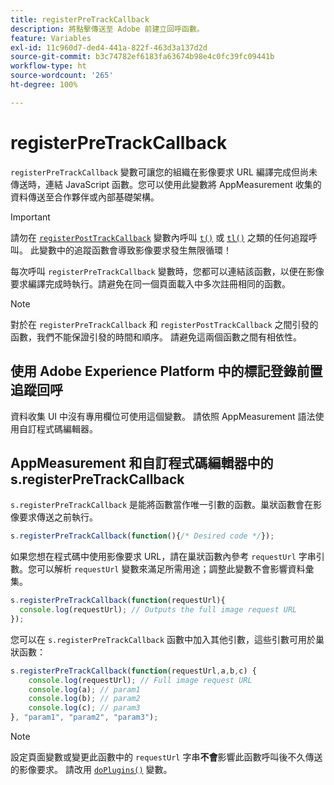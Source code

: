 ```yaml
---
title: registerPreTrackCallback
description: 將點擊傳送至 Adobe 前建立回呼函數。
feature: Variables
exl-id: 11c960d7-ded4-441a-822f-463d3a137d2d
source-git-commit: b3c74782ef6183fa63674b98e4c0fc39fc09441b
workflow-type: ht
source-wordcount: '265'
ht-degree: 100%

---
```


# registerPreTrackCallback

`registerPreTrackCallback` 變數可讓您的組織在影像要求 URL 編譯完成但尚未傳送時，連結 JavaScript 函數。您可以使用此變數將 AppMeasurement 收集的資料傳送至合作夥伴或內部基礎架構。

>[!IMPORTANT]
>
>請勿在 [`registerPostTrackCallback`](registerposttrackcallback.md) 變數內呼叫 [`t()`](t-method.md) 或 [`tl()`](tl-method.md) 之類的任何追蹤呼叫。 此變數中的追蹤函數會導致影像要求發生無限循環！

每次呼叫 `registerPreTrackCallback` 變數時，您都可以連結該函數，以便在影像要求編譯完成時執行。請避免在同一個頁面載入中多次註冊相同的函數。

>[!NOTE]
>
>對於在 `registerPreTrackCallback` 和 `registerPostTrackCallback` 之間引發的函數，我們不能保證引發的時間和順序。 請避免這兩個函數之間有相依性。

## 使用 Adobe Experience Platform 中的標記登錄前置追蹤回呼

資料收集 UI 中沒有專用欄位可使用這個變數。 請依照 AppMeasurement 語法使用自訂程式碼編輯器。

## AppMeasurement 和自訂程式碼編輯器中的 s.registerPreTrackCallback

`s.registerPreTrackCallback` 是能將函數當作唯一引數的函數。巢狀函數會在影像要求傳送之前執行。

```js
s.registerPreTrackCallback(function(){/* Desired code */});
```

如果您想在程式碼中使用影像要求 URL，請在巢狀函數內參考 `requestUrl` 字串引數。您可以解析 `requestUrl` 變數來滿足所需用途；調整此變數不會影響資料彙集。

```js
s.registerPreTrackCallback(function(requestUrl){
  console.log(requestUrl); // Outputs the full image request URL
});
```

您可以在 `s.registerPreTrackCallback` 函數中加入其他引數，這些引數可用於巢狀函數：

```js
s.registerPreTrackCallback(function(requestUrl,a,b,c) {
    console.log(requestUrl); // Full image request URL
    console.log(a); // param1
    console.log(b); // param2
    console.log(c); // param3
}, "param1", "param2", "param3");
```

>[!NOTE]
>
>設定頁面變數或變更此函數中的 `requestUrl` 字串&#x200B;**不會**&#x200B;影響此函數呼叫後不久傳送的影像要求。 請改用 [`doPlugins()`](doplugins.md) 變數。
